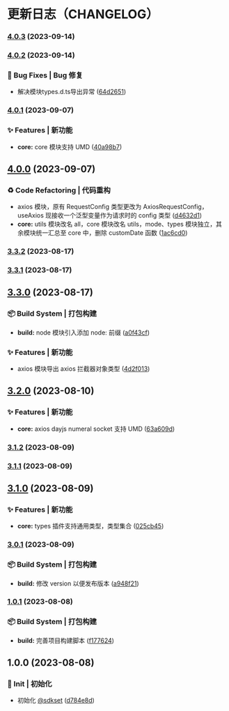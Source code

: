 # 更新日志（CHANGELOG）
### [4.0.3](https://github.com/True-Z/sdkset-utils/compare/v4.0.2...v4.0.3) (2023-09-14)

### [4.0.2](https://github.com/True-Z/sdkset-utils/compare/v4.0.1...v4.0.2) (2023-09-14)


### 🐛 Bug Fixes | Bug 修复

* 解决模块types.d.ts导出异常 ([64d2651](https://github.com/True-Z/sdkset-utils/commit/64d2651e5c24f88ea4e78d43b33e43d2e963eefc))

### [4.0.1](https://github.com/True-Z/sdkset-utils/compare/v4.0.0...v4.0.1) (2023-09-07)


### ✨ Features | 新功能

* **core:** core 模块支持 UMD ([40a98b7](https://github.com/True-Z/sdkset-utils/commit/40a98b798c8c3374feb9f730f86e74af7abed482))

## [4.0.0](https://github.com/True-Z/sdkset-utils/compare/v3.3.2...v4.0.0) (2023-09-07)


### ♻️ Code Refactoring | 代码重构

* axios 模块，原有 RequestConfig 类型更改为 AxiosRequestConfig，useAxios 现接收一个泛型变量作为请求时的 config 类型 ([d4632d1](https://github.com/True-Z/sdkset-utils/commit/d4632d1277b774bb6456c8e57aeb9605abf778c4))
* **core:** utils 模块改名 all，core 模块改名 utils，mode、types 模块独立，其余模块统一汇总至 core 中，删除 customDate 函数 ([1ac6cd0](https://github.com/True-Z/sdkset-utils/commit/1ac6cd0088a1e9c8eea74b369d77535de6c1cbde))

### [3.3.2](https://github.com/True-Z/sdkset-utils/compare/v3.3.1...v3.3.2) (2023-08-17)

### [3.3.1](https://github.com/True-Z/sdkset-utils/compare/v3.3.0...v3.3.1) (2023-08-17)

## [3.3.0](https://github.com/True-Z/sdkset-utils/compare/v3.2.0...v3.3.0) (2023-08-17)

### 📦‍ Build System | 打包构建

- **build:** node 模块引入添加 node: 前缀 ([a0f43cf](https://github.com/True-Z/sdkset-utils/commit/a0f43cf84a3adfbfc1058030aea9e41a92c5a88a))

### ✨ Features | 新功能

- axios 模块导出 axios 拦截器对象类型 ([4d2f013](https://github.com/True-Z/sdkset-utils/commit/4d2f01392d7e0fda797e44f226eedbf244292ea9))

## [3.2.0](https://github.com/True-Z/sdkset-utils/compare/v3.1.2...v3.2.0) (2023-08-10)

### ✨ Features | 新功能

- **core:** axios dayjs numeral socket 支持 UMD ([63a609d](https://github.com/True-Z/sdkset-utils/commit/63a609d5c691bcd72c5084fc47c6c60fdace9ad0))

### [3.1.2](https://github.com/True-Z/sdkset-utils/compare/v3.1.1...v3.1.2) (2023-08-09)

### [3.1.1](https://github.com/True-Z/sdkset-utils/compare/v3.1.0...v3.1.1) (2023-08-09)

## [3.1.0](https://github.com/True-Z/sdkset-utils/compare/v3.0.1...v3.1.0) (2023-08-09)

### ✨ Features | 新功能

- **core:** types 插件支持通用类型，类型集合 ([025cb45](https://github.com/True-Z/sdkset-utils/commit/025cb45b3b5c056fb2c5570577184ee3c50df1e2))

### [3.0.1](https://github.com/True-Z/sdkset-utils/compare/v1.0.1...v3.0.1) (2023-08-09)

### 📦‍ Build System | 打包构建

- **build:** 修改 version 以便发布版本 ([a948f21](https://github.com/True-Z/sdkset-utils/commit/a948f210b425c48de686a014e15135e70af3c58a))

### [1.0.1](https://github.com/True-Z/sdkset-utils/compare/v1.0.0...v1.0.1) (2023-08-08)

### 📦‍ Build System | 打包构建

- **build:** 完善项目构建脚本 ([f177624](https://github.com/True-Z/sdkset-utils/commit/f17762483fa8b02c76765b94813390748edbdd48))

## 1.0.0 (2023-08-08)

### 🎉 Init | 初始化

- 初始化 [@sdkset](https://github.com/True-Z/sdkset-utils) ([d784e8d](https://github.com/True-Z/sdkset-utils/commit/d784e8d62a6308a5bcf74522fb44bb03a8261317))

